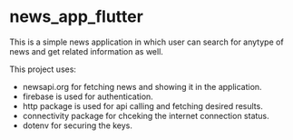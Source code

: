 # news_app_flutter

This is a simple news application in which user can search for anytype of news and get related information as well.

This project uses:
- newsapi.org for fetching news and showing it in the application.
- firebase is used for authentication.
- http package is used for api calling and fetching desired results.
- connectivity package for chceking the internet connection status.
- dotenv for securing the keys.
